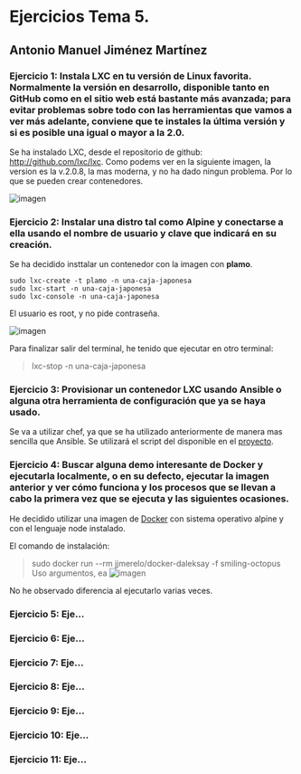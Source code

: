 # Ejercicios Tema 5.
## Antonio Manuel Jiménez Martínez
### **Ejercicio 1:** Instala LXC en tu versión de Linux favorita. Normalmente la versión en desarrollo, disponible tanto en GitHub como en el sitio web está bastante más avanzada; para evitar problemas sobre todo con las herramientas que vamos a ver más adelante, conviene que te instales la última versión y si es posible una igual o mayor a la 2.0.

Se ha instalado LXC, desde el repositorio de github: http://github.com/lxc/lxc.
Como podems ver en la siguiente imagen, la version es la v.2.0.8, la mas moderna, y no ha dado ningun problema. Por lo que se pueden crear contenedores.

![imagen](https://user-images.githubusercontent.com/6977775/35047352-f2093af0-fb99-11e7-9840-add16cb8ce72.png)

### **Ejercicio 2:** Instalar una distro tal como Alpine y conectarse a ella usando el nombre de usuario y clave que indicará en su creación.

Se ha decidido insttalar un contenedor con la imagen con __plamo__.

```bashls
sudo lxc-create -t plamo -n una-caja-japonesa
sudo lxc-start -n una-caja-japonesa 
sudo lxc-console -n una-caja-japonesa

```
El usuario es root, y no pide contraseña.

![imagen](https://user-images.githubusercontent.com/6977775/35053720-3344bbd2-fbab-11e7-8950-48d0257cf8ab.png)

Para finalizar salir del terminal, he tenido que ejecutar en otro terminal: 
> lxc-stop -n una-caja-japonesa


### **Ejercicio 3:** Provisionar un contenedor LXC usando Ansible o alguna otra herramienta de configuración que ya se haya usado.

Se va a utilizar chef, ya que se ha utilizado anteriormente de manera mas sencilla que Ansible. Se utilizará el script del disponible en el [proyecto](https://github.com/tonyESP/MII_CC_Proyecto/tree/master/provision/chef-solo/cookbooks).



### **Ejercicio 4:** Buscar alguna demo interesante de Docker y ejecutarla localmente, o en su defecto, ejecutar la imagen anterior y ver cómo funciona y los procesos que se llevan a cabo la primera vez que se ejecuta y las siguientes ocasiones.

He decidido utilizar una imagen de [Docker](https://hub.docker.com/r/jorge07/alpine-php/) con sistema operativo alpine y con el lenguaje node instalado.

El comando de instalación:
> sudo docker run --rm jjmerelo/docker-daleksay -f smiling-octopus Uso argumentos, ea
![imagen](https://user-images.githubusercontent.com/6977775/35063620-ec8d6974-fbc7-11e7-957b-60b42c9568e5.png)

No he observado diferencia al ejecutarlo varias veces.

### **Ejercicio 5:** Eje...
### **Ejercicio 6:** Eje...
### **Ejercicio 7:** Eje...
### **Ejercicio 8:** Eje...
### **Ejercicio 9:** Eje...
### **Ejercicio 10:** Eje...
### **Ejercicio 11:** Eje...

